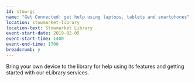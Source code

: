 ```yaml
---
id: stow-gc
name: "Get Connected: get help using laptops, tablets and smartphones"
location: stowmarket-library
location-text: Stowmarket Library
event-start-date: 2019-02-05
event-start-time: 1400
event-end-time: 1700
breadcrumb: y
---
```


Bring your own device to the library for help using its features and getting started with our eLibrary services.

